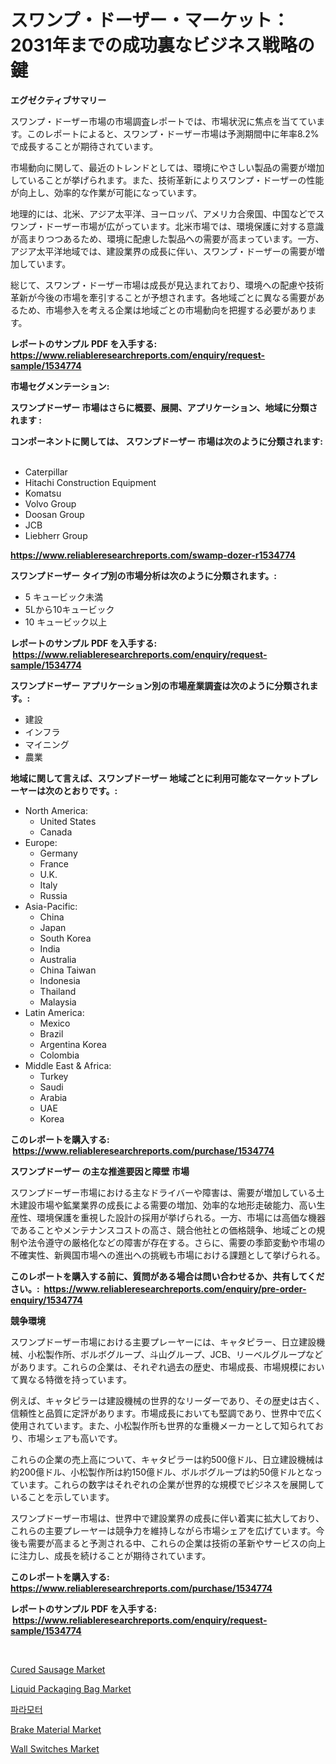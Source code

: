 <p><h1>スワンプ・ドーザー・マーケット：2031年までの成功裏なビジネス戦略の鍵</h1></p><p><strong>エグゼクティブサマリー</strong></p>
<p><p>スワンプ・ドーザー市場の市場調査レポートでは、市場状況に焦点を当てています。このレポートによると、スワンプ・ドーザー市場は予測期間中に年率8.2%で成長することが期待されています。</p><p>市場動向に関して、最近のトレンドとしては、環境にやさしい製品の需要が増加していることが挙げられます。また、技術革新によりスワンプ・ドーザーの性能が向上し、効率的な作業が可能になっています。</p><p>地理的には、北米、アジア太平洋、ヨーロッパ、アメリカ合衆国、中国などでスワンプ・ドーザー市場が広がっています。北米市場では、環境保護に対する意識が高まりつつあるため、環境に配慮した製品への需要が高まっています。一方、アジア太平洋地域では、建設業界の成長に伴い、スワンプ・ドーザーの需要が増加しています。</p><p>総じて、スワンプ・ドーザー市場は成長が見込まれており、環境への配慮や技術革新が今後の市場を牽引することが予想されます。各地域ごとに異なる需要があるため、市場参入を考える企業は地域ごとの市場動向を把握する必要があります。</p></p>
<p><strong>レポートのサンプル PDF を入手する: <a href="https://www.reliableresearchreports.com/enquiry/request-sample/1534774">https://www.reliableresearchreports.com/enquiry/request-sample/1534774</a></strong></p>
<p><strong>市場セグメンテーション:</strong></p>
<p><strong> スワンプドーザー 市場はさらに概要、展開、アプリケーション、地域に分類されます :</strong></p>
<p><strong>コンポーネントに関しては、 スワンプドーザー 市場は次のように分類されます: &nbsp;</strong></p>
<p><ul><li>Caterpillar</li><li>Hitachi Construction Equipment</li><li>Komatsu</li><li>Volvo Group</li><li>Doosan Group</li><li>JCB</li><li>Liebherr Group</li></ul></p>
<p><strong><a href="https://www.reliableresearchreports.com/swamp-dozer-r1534774">https://www.reliableresearchreports.com/swamp-dozer-r1534774</a></strong></p>
<p><strong> スワンプドーザー タイプ別の市場分析は次のように分類されます。:</strong></p>
<p><ul><li>5 キュービック未満</li><li>5Lから10キュービック</li><li>10 キュービック以上</li></ul></p>
<p><strong>レポートのサンプル PDF を入手する: &nbsp;<a href="https://www.reliableresearchreports.com/enquiry/request-sample/1534774">https://www.reliableresearchreports.com/enquiry/request-sample/1534774</a></strong></p>
<p><strong> スワンプドーザー アプリケーション別の市場産業調査は次のように分類されます。:</strong></p>
<p><ul><li>建設</li><li>インフラ</li><li>マイニング</li><li>農業</li></ul></p>
<p><strong>地域に関して言えば、スワンプドーザー 地域ごとに利用可能なマーケットプレーヤーは次のとおりです。:</strong></p>
<p><ul>
    <li>
        North America:
        <ul>
            <li>United States</li>
            <li>Canada</li>
        </ul>
    </li>
    <li>
        Europe:
        <ul>
            <li>Germany</li>
            <li>France</li>
            <li>U.K.</li>
            <li>Italy</li>
            <li>Russia</li>
        </ul>
    </li>
    <li>
        Asia-Pacific:
        <ul>
            <li>China</li>
            <li>Japan</li>
            <li>South Korea</li>
            <li>India</li>
            <li>Australia</li>
            <li>China Taiwan</li>
            <li>Indonesia</li>
            <li>Thailand</li>
            <li>Malaysia</li>
        </ul>
    </li>
    <li>
        Latin America:
        <ul>
            <li>Mexico</li>
            <li>Brazil</li>
            <li>Argentina Korea</li>
            <li>Colombia</li>
        </ul>
    </li>
    <li>
        Middle East & Africa:
        <ul>
            <li>Turkey</li>
            <li>Saudi</li>
            <li>Arabia</li>
            <li>UAE</li>
            <li>Korea</li>
        </ul>
    </li>
    </ul></p>
<p><strong>このレポートを購入する: &nbsp;<a href="https://www.reliableresearchreports.com/purchase/1534774">https://www.reliableresearchreports.com/purchase/1534774</a></strong></p>
<p><strong>スワンプドーザー の主な推進要因と障壁 市場</strong></p>
<p><p>スワンプドーザー市場における主なドライバーや障害は、需要が増加している土木建設市場や鉱業業界の成長による需要の増加、効率的な地形走破能力、高い生産性、環境保護を重視した設計の採用が挙げられる。一方、市場には高価な機器であることやメンテナンスコストの高さ、競合他社との価格競争、地域ごとの規制や法令遵守の厳格化などの障害が存在する。さらに、需要の季節変動や市場の不確実性、新興国市場への進出への挑戦も市場における課題として挙げられる。</p></p>
<p><strong>このレポートを購入する前に、質問がある場合は問い合わせるか、共有してください。:&nbsp; <a href="https://www.reliableresearchreports.com/enquiry/pre-order-enquiry/1534774">https://www.reliableresearchreports.com/enquiry/pre-order-enquiry/1534774</a></strong></p>
<p><strong>競争環境</strong></p>
<p><p>スワンプドーザー市場における主要プレーヤーには、キャタピラー、日立建設機械、小松製作所、ボルボグループ、斗山グループ、JCB、リーベルグループなどがあります。これらの企業は、それぞれ過去の歴史、市場成長、市場規模において異なる特徴を持っています。</p><p>例えば、キャタピラーは建設機械の世界的なリーダーであり、その歴史は古く、信頼性と品質に定評があります。市場成長においても堅調であり、世界中で広く使用されています。また、小松製作所も世界的な重機メーカーとして知られており、市場シェアも高いです。</p><p>これらの企業の売上高について、キャタピラーは約500億ドル、日立建設機械は約200億ドル、小松製作所は約150億ドル、ボルボグループは約50億ドルとなっています。これらの数字はそれぞれの企業が世界的な規模でビジネスを展開していることを示しています。</p><p>スワンプドーザー市場は、世界中で建設業界の成長に伴い着実に拡大しており、これらの主要プレーヤーは競争力を維持しながら市場シェアを広げています。今後も需要が高まると予測される中、これらの企業は技術の革新やサービスの向上に注力し、成長を続けることが期待されています。</p></p>
<p><strong>このレポートを購入する: &nbsp; <a href="https://www.reliableresearchreports.com/purchase/1534774">https://www.reliableresearchreports.com/purchase/1534774</a></strong></p>
<p><strong>レポートのサンプル PDF を入手する: &nbsp;<a href="https://www.reliableresearchreports.com/enquiry/request-sample/1534774">https://www.reliableresearchreports.com/enquiry/request-sample/1534774</a></strong><strong></strong></p>
<p>&nbsp;</p>
<p><p><a href="https://github.com/kosella/Market-Research-Report-List-2/blob/main/cured-sausage-market.md">Cured Sausage Market</a></p><p><a href="https://issuu.com/reportprime-2/docs/liquid-packaging-bag-market-size-2030.pptx">Liquid Packaging Bag Market</a></p><p><a href="https://github.com/jntpkh496620/Market-Research-Report-List-1/blob/main/294215916639.md">파라모터</a></p><p><a href="https://boundless-drawbridge-702.notion.site/Global-Brake-Material-Market-by-Types-Applications-and-Major-Players-with-Regional-Growth-Rate-An-3eaf8e3eb86441a3a25f86868ae2747d">Brake Material Market</a></p><p><a href="https://view.publitas.com/reportprime-1/wall-switches-market-size-reflecting-a-forecast-till-2031-market-by-type-by-application-and-by-geography/">Wall Switches Market</a></p></p>